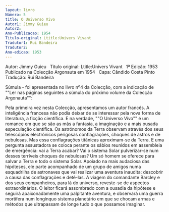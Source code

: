 ```yaml
---
layout: livro
Número: 5
title: O Universo Vivo
Autor1: Jimmy Guieu
Autor2: 
Ano-Publicacao: 1954
Titulo-original: Ltitle:Univers Vivant
Tradutor1: Rui Bandeira
Tradutor2: 
Ano-edicao: 1953
---
```


Autor: Jimmy Guieu
 
Título original: Ltitle:Univers Vivant
 
1ª Edição: 1953
 
Publicado na Colecção Argonauta em 1954
 
Capa: Cândido Costa Pinto 
 
Tradução: Rui Bandeira

Súmula - foi apresentada no livro nº4 
da Colecção, com a indicação de ""Ler nas páginas seguintes a súmula do 
próximo volume da Colecção Argonauta"":

Pela primeira vez nesta Colecção, apresentamos um autor francês. A inteligência francesa não podia deixar de se interessar pela nova forma de literatura, a ficção científica. E na verdade, ""O Universo Vivo"" é um romance em que se são as mãs a fantasia, a imaginação e a mais ousada especulação científica.
Os astrónomos da Terra observam através dos seus telescópios electrónicos perigosas conflagrações, choques de astros e de nebulosas. Mas essa conflagrações titânicas aproximam-se da Terra. E uma pergunta assustadora se coloca perante os sábios reunidos em assembleia de emergência: vai a Terra acabar? Vai o sistema Solar pulverizar-se num desses terríveis choques de nebulosas?
Um só homem se oferece para salvar a Terra e todo o sistema Solar. Apoiado na mais audaciosa das hipóteses, ele parte acompanhado de um grupo de amigos numa esquadrilha de astronaves que vai realizar uma aventura inaudita: descobrir a causa das conflagrações e detê-las. A viagem do comandante Barcley e dos seus companheiros, para lá do universo, reveste-se de aspectos extraordinários. O leitor ficará assombrado com a ousadia da hipótese e seguirá apaixonadamente uma palpitante aventura, e observará uma guerra mortífera num longínquo sistema planetário em que se chocam armas e métodos que ultrapassam de longe tudo o que possamos imaginar.
